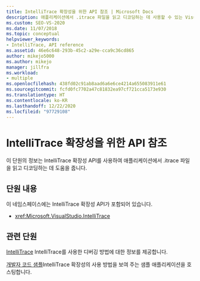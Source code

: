 ```yaml
---
title: IntelliTrace 확장성을 위한 API 참조 | Microsoft Docs
description: 애플리케이션에서 .itrace 파일을 읽고 디코딩하는 데 사용할 수 있는 Visual Studio의 IntelliTrace 확장성 API에 대해 알아봅니다.
ms.custom: SEO-VS-2020
ms.date: 11/07/2018
ms.topic: conceptual
helpviewer_keywords:
- IntelliTrace, API reference
ms.assetid: 46e6c648-293b-45c2-a29e-cca9c36cd865
author: mikejo5000
ms.author: mikejo
manager: jillfra
ms.workload:
- multiple
ms.openlocfilehash: 438fd02c91ab8aad6a6e6ce4214a655083911e61
ms.sourcegitcommit: fcfd0fc7702a47c81832ea97cf721cca5173e930
ms.translationtype: HT
ms.contentlocale: ko-KR
ms.lasthandoff: 12/22/2020
ms.locfileid: "97729108"
---
```

# <a name="api-reference-for-intellitrace-extensibility"></a>IntelliTrace 확장성을 위한 API 참조

이 단원의 정보는 IntelliTrace 확장성 API를 사용하여 애플리케이션에서 .itrace 파일을 읽고 디코딩하는 데 도움을 줍니다.

## <a name="in-this-section"></a>단원 내용

이 네임스페이스에는 IntelliTrace 확장성 API가 포함되어 있습니다.

- <xref:Microsoft.VisualStudio.IntelliTrace>

## <a name="related-sections"></a>관련 단원

[IntelliTrace](../debugger/intellitrace.md) IntelliTrace를 사용한 디버깅 방법에 대한 정보를 제공합니다.

[개발자 코드 샘플](https://code.msdn.microsoft.com/)IntelliTrace 확장성의 사용 방법을 보여 주는 샘플 애플리케이션을 호스팅합니다.

